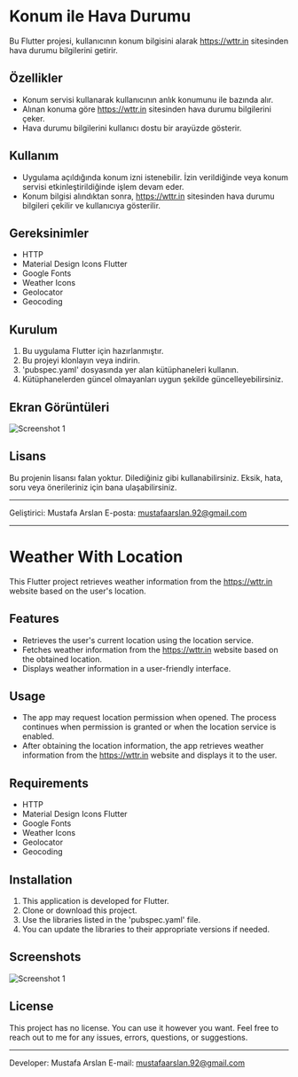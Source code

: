# Konum ile Hava Durumu

Bu Flutter projesi, kullanıcının konum bilgisini alarak https://wttr.in sitesinden hava durumu bilgilerini getirir.

## Özellikler

- Konum servisi kullanarak kullanıcının anlık konumunu ile bazında alır.
- Alınan konuma göre https://wttr.in sitesinden hava durumu bilgilerini çeker.
- Hava durumu bilgilerini kullanıcı dostu bir arayüzde gösterir.

## Kullanım

- Uygulama açıldığında konum izni istenebilir. İzin verildiğinde veya konum servisi etkinleştirildiğinde işlem devam eder.
- Konum bilgisi alındıktan sonra, https://wttr.in sitesinden hava durumu bilgileri çekilir ve kullanıcıya gösterilir.

## Gereksinimler

- HTTP
- Material Design Icons Flutter
- Google Fonts
- Weather Icons
- Geolocator
- Geocoding

## Kurulum

1. Bu uygulama Flutter için hazırlanmıştır.
2. Bu projeyi klonlayın veya indirin.
3. 'pubspec.yaml' dosyasında yer alan kütüphaneleri kullanın.
4. Kütüphanelerden güncel olmayanları uygun şekilde güncelleyebilirsiniz.

## Ekran Görüntüleri

![Screenshot 1](screenshots/screenshot1.jpeg)

## Lisans

Bu projenin lisansı falan yoktur. Dilediğiniz gibi kullanabilirsiniz. Eksik, hata, soru veya önerileriniz için bana ulaşabilirsiniz.

---

Geliştirici: Mustafa Arslan
E-posta: mustafaarslan.92@gmail.com

---------------------------------------------------


# Weather With Location

This Flutter project retrieves weather information from the https://wttr.in website based on the user's location.

## Features

- Retrieves the user's current location using the location service.
- Fetches weather information from the https://wttr.in website based on the obtained location.
- Displays weather information in a user-friendly interface.

## Usage

- The app may request location permission when opened. The process continues when permission is granted or when the location service is enabled.
- After obtaining the location information, the app retrieves weather information from the https://wttr.in website and displays it to the user.

## Requirements

- HTTP
- Material Design Icons Flutter
- Google Fonts
- Weather Icons
- Geolocator
- Geocoding

## Installation

1. This application is developed for Flutter.
2. Clone or download this project.
3. Use the libraries listed in the 'pubspec.yaml' file.
4. You can update the libraries to their appropriate versions if needed.

## Screenshots

![Screenshot 1](screenshots/screenshot1.jpeg)

## License

This project has no license. You can use it however you want. Feel free to reach out to me for any issues, errors, questions, or suggestions.

---

Developer: Mustafa Arslan
E-mail: mustafaarslan.92@gmail.com

